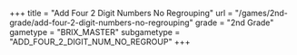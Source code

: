 +++
title = "Add Four 2 Digit Numbers No Regrouping"
url = "/games/2nd-grade/add-four-2-digit-numbers-no-regrouping"
grade = "2nd Grade"
gametype = "BRIX_MASTER"
subgametype = "ADD_FOUR_2_DIGIT_NUM_NO_REGROUP"
+++